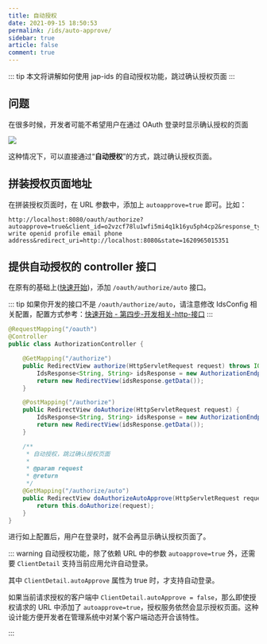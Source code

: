 ```yaml
---
title: 自动授权
date: 2021-09-15 18:50:53
permalink: /ids/auto-approve/
sidebar: true
article: false
comment: true
---
```


::: tip
本文将讲解如何使用 jap-ids 的自动授权功能，跳过确认授权页面
:::

## 问题

在很多时候，开发者可能不希望用户在通过 OAuth 登录时显示确认授权的页面

![](/_media/22db2ca3.png)

这种情况下，可以直接通过“**自动授权**”的方式，跳过确认授权页面。

## 拼装授权页面地址

在拼装授权页面时，在 URL 参数中，添加上 `autoapprove=true` 即可。比如：

```text
http://localhost:8080/oauth/authorize?autoapprove=true&client_id=o2vzcf78lu1wfi5mi4q1k16yu5ph4cp2&response_type=code&scope=read write openid profile email phone address&redirect_uri=http://localhost:8080&state=1620965015351
```

## 提供自动授权的 controller 接口

在原有的基础上([快速开始](/ids/quickstart.html))，添加 `/oauth/authorize/auto` 接口。

::: tip
如果你开发的接口不是 `/oauth/authorize/auto`，请注意修改 IdsConfig 相关配置，配置方式参考：[快速开始 - 第四步-开发相关-http-接口](/ids/quickstart.html#第四步-开发相关-http-接口)
:::

```java
@RequestMapping("/oauth")
@Controller
public class AuthorizationController {

    @GetMapping("/authorize")
    public RedirectView authorize(HttpServletRequest request) throws IOException {
        IdsResponse<String, String> idsResponse = new AuthorizationEndpoint().authorize(new JakartaRequestAdapter(request));
        return new RedirectView(idsResponse.getData());
    }

    @PostMapping("/authorize")
    public RedirectView doAuthorize(HttpServletRequest request) {
        IdsResponse<String, String> idsResponse = new AuthorizationEndpoint().agree(new JakartaRequestAdapter(request));
        return new RedirectView(idsResponse.getData());
    }

    /**
     * 自动授权，跳过确认授权页面
     *
     * @param request
     * @return
     */
    @GetMapping("/authorize/auto")
    public RedirectView doAuthorizeAutoApprove(HttpServletRequest request) {
        return this.doAuthorize(request);
    }
}
```


进行如上配置后，用户在登录时，就不会再显示确认授权页面了。

::: warning
自动授权功能，除了依赖 URL 中的参数 `autoapprove=true` 外，还需要 `ClientDetail` 支持当前应用允许自动登录。

其中 `ClientDetail.autoApprove` 属性为 true 时，才支持自动登录。

<Badge text="尤其注意该条" type="error"/> 如果当前请求授权的客户端中 `ClientDetail.autoApprove = false`，那么即使授权请求的 URL 中添加了 `autoapprove=true`，授权服务依然会显示授权页面。这种设计能方便开发者在管理系统中对某个客户端动态开合该特性。

:::

